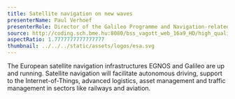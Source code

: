 ```yaml
---
title: Satellite navigation on new waves
presenterName: Paul Verhoef
presenterRole: Director of the Galileo Programme and Navigation-related Activities (D/NAV), ESA
source: http://coding.sch.bme.hu:8080/bss_vagott_web_16a9_HD/high_quality/simonyikonf2017_IB028_blokk1_verhoef_hq_HD.mp4
aspectRatio: 1.7777777777777777
thumbnail: ../../../static/assets/logos/esa.svg
---
```


The European satellite navigation infrastructures EGNOS and Galileo are up and
running. Satellite navigation will facilitate autonomous driving, support to the
Internet-of-Things, advanced logistics, asset management and traffic management
in sectors like railways and aviation.

